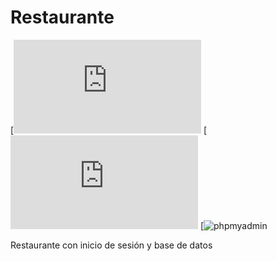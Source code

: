 # Restaurante
[![XAMPP](https://www.apachefriends.org/es/index.html)
[![PHP](https://www.php.net/manual/es/intro-whatis.php)
[![phpmyadmin](https://www.phpmyadmin.net/)<br>

Restaurante con inicio de sesión y base de datos
